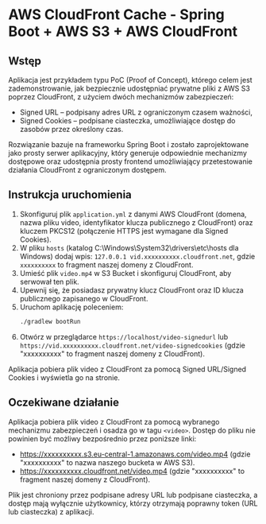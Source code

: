 # AWS CloudFront Cache - Spring Boot + AWS S3 + AWS CloudFront

## Wstęp
Aplikacja jest przykładem typu PoC (Proof of Concept), którego celem jest zademonstrowanie, jak bezpiecznie udostępniać prywatne pliki z AWS S3 poprzez CloudFront, z użyciem dwóch mechanizmów zabezpieczeń:
- Signed URL – podpisany adres URL z ograniczonym czasem ważności,
- Signed Cookies – podpisane ciasteczka, umożliwiające dostęp do zasobów przez określony czas.

Rozwiązanie bazuje na frameworku Spring Boot i zostało zaprojektowane jako prosty serwer aplikacyjny, który generuje odpowiednie mechanizmy dostępowe oraz udostępnia prosty frontend umożliwiający przetestowanie działania CloudFront z ograniczonym dostępem.

## Instrukcja uruchomienia
1. Skonfiguruj plik `application.yml` z danymi AWS CloudFront (domena, nazwa pliku video, identyfikator klucza publicznego z CloudFront) oraz kluczem PKCS12 (połączenie HTTPS jest wymagane dla Signed Cookies).
2. W pliku `hosts` (katalog C:\Windows\System32\drivers\etc\hosts dla Windows) dodaj wpis: `127.0.0.1 vid.xxxxxxxxxx.cloudfront.net`, gdzie `xxxxxxxxxx` to fragment naszej domeny z CloudFront.
3. Umieść plik `video.mp4` w S3 Bucket i skonfiguruj CloudFront, aby serwował ten plik.
4. Upewnij się, że posiadasz prywatny klucz CloudFront oraz ID klucza publicznego zapisanego w CloudFront.
5. Uruchom aplikację poleceniem:
   ```sh
   ./gradlew bootRun
   ```
6. Otwórz w przeglądarce `https://localhost/video-signedurl` lub `https://vid.xxxxxxxxxx.cloudfront.net/video-signedcookies` (gdzie "xxxxxxxxxx" to fragment naszej domeny z CloudFront).

Aplikacja pobiera plik video z CloudFront za pomocą Signed URL/Signed Cookies i wyświetla go na stronie.

## Oczekiwane działanie
Aplikacja pobiera plik video z CloudFront za pomocą wybranego mechanizmu zabezpieczeń i osadza go w tagu ```<video>```.
Dostęp do pliku nie powinien być możliwy bezpośrednio przez poniższe linki:
- https://xxxxxxxxxx.s3.eu-central-1.amazonaws.com/video.mp4 (gdzie "xxxxxxxxxx" to nazwa naszego bucketa w AWS S3).
- https://xxxxxxxxxx.cloudfront.net/video.mp4 (gdzie "xxxxxxxxxx" to fragment naszej domeny z CloudFront).

Plik jest chroniony przez podpisane adresy URL lub podpisane ciasteczka, a dostęp mają wyłącznie użytkownicy, którzy otrzymają poprawny token (URL lub ciasteczka) z aplikacji.
